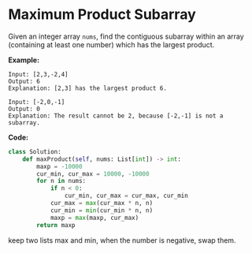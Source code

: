 # Maximum Product Subarray

Given an integer array `nums`, find the contiguous subarray within an array (containing at least one number) which has the largest product.

**Example:**
```
Input: [2,3,-2,4]
Output: 6
Explanation: [2,3] has the largest product 6.
```
```
Input: [-2,0,-1]
Output: 0
Explanation: The result cannot be 2, because [-2,-1] is not a subarray.
```

**Code:**

```python
class Solution:
    def maxProduct(self, nums: List[int]) -> int:
        maxp = -10000
        cur_min, cur_max = 10000, -10000
        for n in nums:
            if n < 0:
                cur_min, cur_max = cur_max, cur_min
            cur_max = max(cur_max * n, n)
            cur_min = min(cur_min * n, n)
            maxp = max(maxp, cur_max)
        return maxp
```
keep two lists max and min, when the number is negative, swap them.
